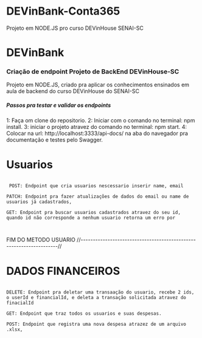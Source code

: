 # DEVinBank-Conta365
Projeto em NODE.JS pro curso DEVinHouse SENAI-SC


# DEVinBank

 ### Criação de endpoint Projeto de BackEnd DEVinHouse-SC 
 
 Projeto em NODE.JS,  criado pra aplicar os conhecimentos ensinados em aula de backend do curso DEVinHouse do SENAI-SC

 ##### Passos pra testar e validar os endpoints
 
 1: Faça om clone do repositorio.
 2: Iniciar com o comando no terminal:  npm install.
 3: iniciar o projeto atravez do comando no terminal: npm start.
 4: Colocar na url: http://localhost:3333/api-docs/ na aba do navegador pra documentação e testes pelo Swagger.




# Usuarios

 
~~~~

 POST: Endpoint que cria usuarios nescessario inserir name, email

PATCH: Endpoint pra fazer atualizações de dados do email ou name de usuarios já cadastrados, 

GET: Endpoint pra buscar usuarios cadastrados atravez do seu id, quando id não corresponde a nenhum usuario retorna um erro por 
 
 
 ~~~~

FIM DO METODO USUARIO
//--------------------------------------------------------------------//

# DADOS FINANCEIROS

~~~

DELETE: Endpoint pra deletar uma transaação do usuario, recebe 2 ids, o userId e financialId, e deleta a transação solicitada atravez do finacialId

GET: Endpoint que traz todos os usuarios e suas despesas.

POST: Endpoint que registra uma nova despesa atrazez de um arquivo .xlsx, 



~~~~
